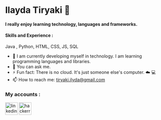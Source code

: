 
# Ilayda Tiryaki  🦄
#### I really enjoy learning technology, languages and frameworks.  



#### Skills and Experience : 

Java , Python, HTML, CSS, JS, SQL

- 🌱 I am currently developing myself in technology. I am learning programming languages and libraries. 
- 💬 You can ask me. 
- ⚡ Fun fact: There is no cloud. It's just someone else's computer. ☁️ 💻
- 📫 How to reach me: tiryaki.ilyda@gmail.com 


### My accounts : 
[<img src='https://cdn.jsdelivr.net/npm/simple-icons@3.0.1/icons/linkedin.svg' alt='linkedin' height='40'>](https://www.linkedin.com/in/https://www.linkedin.com/in/tiryakilayda//)  [<img src='https://cdn.jsdelivr.net/npm/simple-icons@3.0.1/icons/hackerrank.svg' alt='hackerrank' height='40'>](https://www.hackerrank.com/tiryaki_ilyda)  

